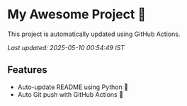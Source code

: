 # My Awesome Project 🚀

This project is automatically updated using GitHub Actions.

_Last updated: 2025-05-10 00:54:49 IST_

## Features
- Auto-update README using Python 🐍
- Auto Git push with GitHub Actions 🤖
